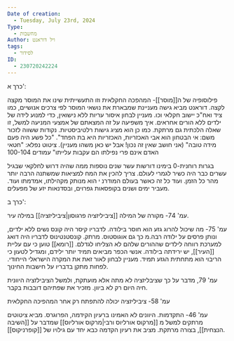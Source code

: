 ```yaml
---
Date of creation:
  - Tuesday, July 23rd, 2024
Type:
  - מחשבות
Author: ויל דוראנט
tags:
  - לסידור
ID:
  - 230720242224
---
```

כרך א':

פילוסופיה של ה[[מוסר]]- המהפכה החקלאית וזו התעשייתית שינו את המוסר מקצה לקצה.
דוראנט מביא גישה מעניינת שמבארת את נושאי המוסר לפי צרכים אנושיים, כמו ציד ואח"כ יישוב חקלאי וכו.
מעניין לבחון איסור עריות ללא נישואין, כדי למנוע לידה של ילדים ללא הורים אחראים. איך משפיעה על זה המצאתם של אמצעי המניעה למשל, זו שאלה הלכתית גם מרתקת.
כמו כן הוא מציג גישות רלטיביסטיות.
נקודות ששווה לזכור משם:
אי הבטחון הוא אבי האכזריות, האכזריות היא בת הפחד".
"כל פשע היה פעם מידה טובה" (אני חושב שאין זה נכון! אבל יש כאן משהו מעניין). 
ציטוט נפלא: "חטאי האדם אינם פרי נפילתו הם עקבות עלייתו"
עמודים 100-104

בגרות רוחנית-0 בימינו דורשות עשר שנים נוספות ממה שהיה דרוש לחלקאי שבגיל עשרים כבר היה כשיר לגמרי לעולם. צריך להכין את המח למציאות שמשתנה הרבה יותר מהר כל הזמן.
ועוד כל זה כאשר בעולם המודרנ י הוא מנותק מקהילתו, אמדמתו ועוד. מעביר ימים ושנים בקופסאות גפרוים, ובסדנאות יזע של מפעלים.






כרך ב':

עמ' 74- מקורה של המילה [[ציביליזציה פרגוסון|ציביליזציה]] במילה עיר.

עמ' 75- מה שיכול להרוג גזע הוא חוסר בילודה. לדבריו קיסר היה קונס נשים ללא ילדים, ונותן פרסים על ילודה רבה.מ כך גם אוגוסטוס. מרתק. קונסטנטינוס לדבריו היה דואג למערכת רווחה לילדים שההורים שלהם לא הצליחו לגדלם.  [[רומא]]
טוען כי עם עליית [[העיר]], יש ירידתה בילודה. אנשי הכפר מביאים תמיד יותר ילידם, ומגדיל לטעון כי הריבוי הוא מתחתית הגזע תמיד.
מעניין לבחון לאור זאת את המקרה הישראלי הייחודי.
לפחות מתקן בדבריו על חישבות החינוך.

עמ' 79, מדבר על כך שציבליזציה לא מתה אלא מועתקת, ולמשל הציבילזציה היוונית חיה היום רק לא ביוון. מזכיר את שפתיהם דובבות בקבר.

עמ' 58- ציביליזציה יכולה להתפתח רק אחר המהפיכה החקלאית

עמ' 46- התקדמות.
היוונים לא האמינו ברעיון הקידמה, הפרוגרס. מביא ציטוטים מרתקים למשל מ [[מרקוס אורליוס ורבי|מרקוס אורליוס]] שמדבר על [[השיבה הנצחית]], בצורה מרתקת. 
מציב את רעיון הקדמה כבא יחד עם גילויו של [[קופרניקוס]]. 

	